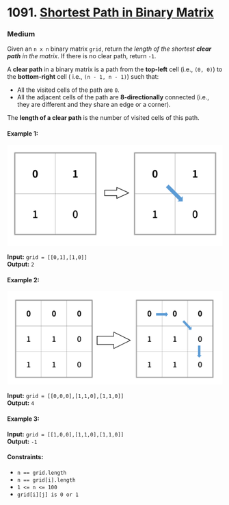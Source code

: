 # 1091. [Shortest Path in Binary Matrix](https://leetcode.com/problems/shortest-path-in-binary-matrix/)

### Medium

Given an `n x n` binary matrix `grid`, return _the length of the shortest **clear path** in the matrix_. If there is no
clear path, return `-1`.

A **clear path** in a binary matrix is a path from the **top-left** cell (i.e., `(0, 0)`) to the **bottom-right** cell (
i.e., `(n - 1, n - 1)`) such that:

* All the visited cells of the path are `0`.
* All the adjacent cells of the path are **8-directionally** connected (i.e., they are different and they share an edge
  or a corner).

The **length of a clear path** is the number of visited cells of this path.

#### Example 1:

![img.png](../../../../../resources/task1091/img.png)

**Input:** `grid = [[0,1],[1,0]]`  
**Output:** `2`

#### Example 2:

![img_1.png](../../../../../resources/task1091/img_1.png)

**Input:** `grid = [[0,0,0],[1,1,0],[1,1,0]]`  
**Output:** `4`

#### Example 3:

**Input:** `grid = [[1,0,0],[1,1,0],[1,1,0]]`  
**Output:** `-1`

#### Constraints:

* `n == grid.length`
* `n == grid[i].length`
* `1 <= n <= 100`
* `grid[i][j] is 0 or 1`
